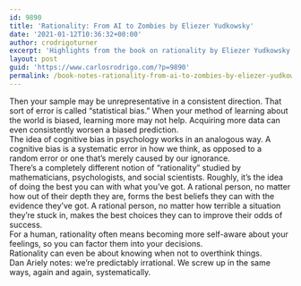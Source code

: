 ```yaml
---
id: 9890
title: 'Rationality: From AI to Zombies by Eliezer Yudkowsky'
date: '2021-01-12T10:36:32+00:00'
author: crodrigoturner
excerpt: 'Highlights from the book on rationality by Eliezer Yudkowsky.'
layout: post
guid: 'https://www.carlosrodrigo.com/?p=9890'
permalink: /book-notes-rationality-from-ai-to-zombies-by-eliezer-yudkowsky/
---
```


Then your sample may be unrepresentative in a consistent direction. That sort of error is called “statistical bias.” When your method of learning about the world is biased, learning more may not help. Acquiring more data can even consistently worsen a biased prediction.  
The idea of cognitive bias in psychology works in an analogous way. A cognitive bias is a systematic error in how we think, as opposed to a random error or one that’s merely caused by our ignorance.  
There’s a completely different notion of “rationality” studied by mathematicians, psychologists, and social scientists. Roughly, it’s the idea of doing the best you can with what you’ve got. A rational person, no matter how out of their depth they are, forms the best beliefs they can with the evidence they’ve got. A rational person, no matter how terrible a situation they’re stuck in, makes the best choices they can to improve their odds of success.  
For a human, rationality often means becoming more self-aware about your feelings, so you can factor them into your decisions.  
Rationality can even be about knowing when not to overthink things.  
Dan Ariely notes: we’re predictably irrational. We screw up in the same ways, again and again, systematically.